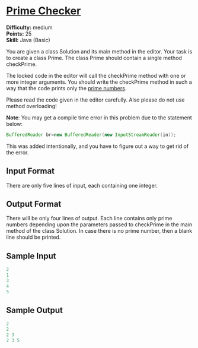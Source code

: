 # [Prime Checker](https://www.hackerrank.com/challenges/prime-checker/problem)

**Difficulty:** medium
</br>**Points:** 25
</br>**Skill:** Java (Basic)

You are given a class Solution and its main method in the editor. Your task is to create a class Prime. The class Prime should contain a single method checkPrime.

The locked code in the editor will call the checkPrime method with one or more integer arguments. You should write the checkPrime method in such a way that the code prints only the [prime numbers](https://en.wikipedia.org/wiki/Prime_number).

Please read the code given in the editor carefully. Also please do not use method overloading!

**Note**: You may get a compile time error in this problem due to the statement below:
````java
BufferedReader br=new BufferedReader(new InputStreamReader(in));
````

This was added intentionally, and you have to figure out a way to get rid of the error.

## Input Format

There are only five lines of input, each containing one integer.

## Output Format

There will be only four lines of output. Each line contains only prime numbers depending upon the parameters passed to checkPrime in the main method of the class Solution. In case there is no prime number, then a blank line should be printed.

## Sample Input
````java
2
1
3
4
5
````

## Sample Output
````java
2
2
2 3
2 3 5 
````
